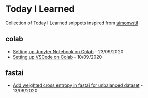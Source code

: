 # Today I Learned

Collection of Today I Learned snippets inspired from [simonw/til](https://github.com/simonw/til)

## colab

* [Setting up Jupyter Notebook on Colab](https://github.com/manisnesan/til/blob/master/colab/setting-up-jupyter-on-colab.md) - 23/09/2020
* [Setting up VSCode on Colab](https://github.com/manisnesan/til/blob/master/colab/setting-up-vscode-on-colab-kaggle.md) - 10/09/2020

## fastai

* [Add weighted cross entropy in fastai for unbalanced dataset](https://github.com/manisnesan/til/blob/master/fastai/add-weighted-loss-function-to-fastai-learner.md) - 13/09/2020

